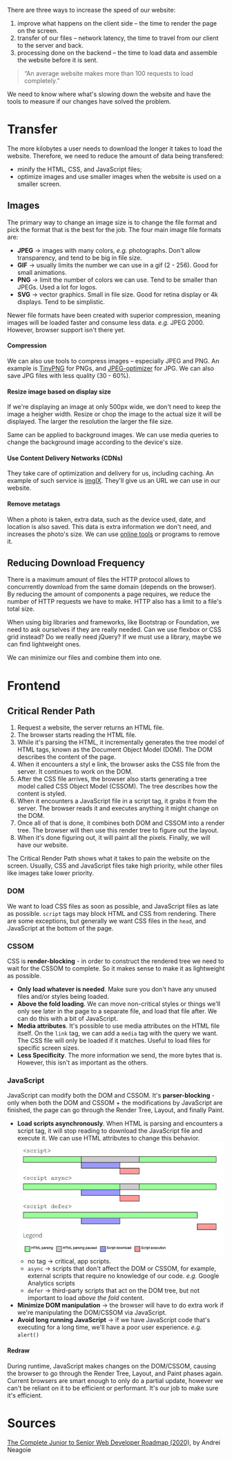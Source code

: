 There are three ways to increase the speed of our website:
1. improve what happens on the client side – the time to render the page on the screen.
2. transfer of our files – network latency, the time to travel from our client to the server and back.
3. processing done on the backend – the time to load data and assemble the website before it is sent.

> “An average website makes more than 100 requests to load completely.”

We need to know where what's slowing down the website and have the tools to measure if our changes have solved the problem.

# Transfer
The more kilobytes a user needs to download the longer it takes to load the website. Therefore, we need to reduce the amount of data being transfered:
- minify the HTML, CSS, and JavaScript files;
- optimize images and use smaller images when the website is used on a smaller screen.

## Images
The primary way to change an image size is to change the file format and pick the format that is the best for the job. The four main image file formats are:
- __JPEG__ → images with many colors, *e.g.* photographs. Don't allow transparency, and tend to be big in file size.
- __GIF__ → usually limits the number we can use in a gif (2 - 256). Good for small animations.
- __PNG__ → limit the number of colors we can use. Tend to be smaller than JPEGs. Used a lot for logos.
- __SVG__ → vector graphics. Small in file size. Good for retina display or 4k displays. Tend to be simplistic.

Newer file formats have been created with superior compression, meaning images will be loaded faster and consume less data. *e.g.* JPEG 2000. However, browser support isn't there yet.

#### Compression
We can also use tools to compress images – especially JPEG and PNG. An example is [TinyPNG](https://tinypng.com/) for PNGs, and [JPEG-optimizer](http://www.jpeg-optimizer.com/) for JPG. We can also save JPG files with less quality (30 - 60%).

#### Resize image based on display size
If we're displaying an image at only 500px wide, we don't need to keep the image a heigher width. Resize or chop the image to the actual size it will be displayed. The larger the resolution the larger the file size.

Same can be applied to background images. We can use media queries to change the background image according to the device's size.

#### Use Content Delivery Networks (CDNs)
They take care of optimization and delivery for us, including caching. An example of such service is [imgIX](https://www.imgix.com/). They'll give us an URL we can use in our website.

#### Remove metatags
When a photo is taken, extra data, such as the device used, date, and location is also saved. This data is extra information we don't need, and increases the photo's size. We can use [online tools](https://www.verexif.com/en/) or programs to remove it.

## Reducing Download Frequency
There is a maximum amount of files the HTTP protocol allows to concurrently download from the same domain (depends on the browser). By reducing the amount of components a page requires, we reduce the number of HTTP requests we have to make. HTTP also has a limit to a file's total size.

When using big libraries and frameworks, like Bootstrap or Foundation, we need to ask ourselves if they are really needed. Can we use flexbox or CSS grid instead? Do we really need jQuery? If we must use a library, maybe we can find lightweight ones.

We can minimize our files and combine them into one.

# Frontend
## Critical Render Path
1. Request a website, the server returns an HTML file.
2. The browser starts reading the HTML file.
3. While it's parsing the HTML, it incrementally generates the tree model of HTML tags, known as the Document Object Model (DOM). The DOM describes the content of the page.
4. When it encounters a styl e link, the browser asks the CSS file from the server. It continues to work on the DOM.
5. After the CSS file arrives, the browser also starts generating a tree model called CSS Object Model (CSSOM). The tree describes how the content is styled.
6. When it encounters a JavaScript file in a script tag, it grabs it from the server. The browser reads it and executes anything it might change on the DOM.
7. Once all of that is done, it combines both DOM and CSSOM into a render tree. The browser will then use this render tree to figure out the layout.
8. When it's done figuring out, it will paint all the pixels. Finally, we will have our website.

The Critical Render Path shows what it takes to pain the website on the screen. Usually, CSS and JavaScript files take high priority, while other files like images take lower priority.

### DOM
We want to load CSS files as soon as possible, and JavaScript files as late as possible. `script` tags may block HTML and CSS from rendering. There are some exceptions, but generally we want CSS files in the `head`, and JavaScript at the bottom of the page.

### CSSOM
CSS is **render-blocking** - in order to construct the rendered tree we need to wait for the CSSOM to complete. So it makes sense to make it as lightweight as possible.
- __Only load whatever is needed__. Make sure you don't have any unused files and/or styles being loaded.
- __Above the fold loading__. We can move non-critical styles or things we'll only see later in the page to a separate file, and load that file after. We can do this with a bit of JavaScript.
- __Media attributes__. It's possible to use media attributes on the HTML file itself. On the `link` tag, we can add a `media` tag with the query we want. The CSS file will only be loaded if it matches. Useful to load files for specific screen sizes.
- __Less Specificity__. The more information we send, the more bytes that is. However, this isn't as important as the others.

### JavaScript
JavaScript can modify both the DOM and CSSOM. It's **parser-blocking** - only when both the DOM and CSSOM + the modifications by JavaScript are finished, the page can go through the Render Tree, Layout, and finally Paint.
- __Load scripts asynchronously__. When HTML is parsing and encounters a script tag, it will stop reading to download the JavaScript file and execute it. We can use HTML attributes to change this behavior.
[![script vs script async vs script defer](../_assets/perf_js-async.png)](https://developers.google.com/web/fundamentals/performance/optimizing-content-efficiency/loading-third-party-javascript "Loading Third-Party JavaScript – Web Fundamentals")
  - no tag → critical, app scripts.
  - `async` → scripts that don't affect the DOM or CSSOM, for example, external scripts that require no knowledge of our code. *e.g.* Google Analytics scripts
  - `defer` → third-party scripts that act on the DOM tree, but not important to load *above the fold* content.
- __Minimize DOM manipulation__ → the browser will have to do extra work if we're manipulating the DOM/CSSOM via JavaScript.
- __Avoid long running JavaScript__ → if we have JavaScript code that's executing for a long time, we'll have a poor user experience. *e.g.* `alert()`

#### Redraw
During runtime, JavaScript makes changes on the DOM/CSSOM, causing the browser to go through the Render Tree, Layout, and Paint phases again. Current browsers are smart enough to only do a partial update, however we can't be reliant on it to be efficient or performant. It's our job to make sure it's efficient.

# Sources
[The Complete Junior to Senior Web Developer Roadmap (2020)](https://www.udemy.com/course/the-complete-junior-to-senior-web-developer-roadmap/), by Andrei Neagoie
